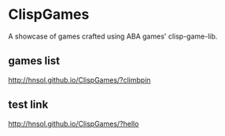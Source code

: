 # ClispGames
A showcase of games crafted using ABA games' clisp-game-lib.

## games list

http://hnsol.github.io/ClispGames/?climbpin


## test link

http://hnsol.github.io/ClispGames/?hello
